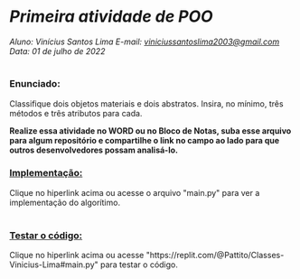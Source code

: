 # ***Primeira atividade de POO***
_Aluno: Vinícius Santos Lima  E-mail: viniciussantoslima2003@gmail.com<br>Data: 01 de julho de 2022_
#  

### Enunciado: 
Classifique dois objetos materiais e dois abstratos. Insira, no mínimo, três métodos e três atributos para cada.

**Realize essa atividade no WORD ou no Bloco de Notas, suba esse arquivo para algum repositório e compartilhe o link no campo ao lado para que outros desenvolvedores possam analisá-lo.**

<h3><a href="https://github.com/p4tit0/Atividades-Softex-Recife-/edit/main/Lógica%20de%20Programação%20e%20Orientação%20a%20Objetos/Programação%20e%20Orientação%20a%20Objetos/Atividade%2001/main.py">Implementação:</a></h3>
Clique no hiperlink acima ou acesse o arquivo "main.py" para ver a implementação do algorítimo.<br>
<br>
<h3><a href="https://replit.com/@Pattito/Classes-Vinicius-Lima#main.py">Testar o código:</a></h3>
Clique no hiperlink acima ou acesse "https://replit.com/@Pattito/Classes-Vinicius-Lima#main.py" para testar o código.
<br>

